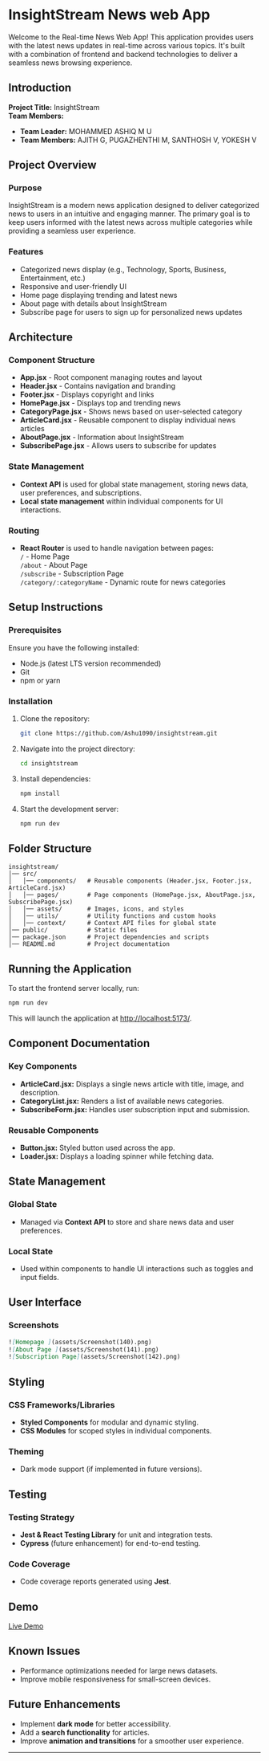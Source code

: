 #  InsightStream News web App

Welcome to the Real-time News Web App! This application provides users with the latest news updates in real-time across various topics. It's built with a combination of frontend and backend technologies to deliver a seamless news browsing experience.



## Introduction

**Project Title:** InsightStream  
**Team Members:**  
- **Team Leader:** MOHAMMED ASHIQ M U  
- **Team Members:** AJITH G, PUGAZHENTHI M, SANTHOSH V, YOKESH V  

## Project Overview

### Purpose
InsightStream is a modern news application designed to deliver categorized news to users in an intuitive and engaging manner. The primary goal is to keep users informed with the latest news across multiple categories while providing a seamless user experience.

### Features
- Categorized news display (e.g., Technology, Sports, Business, Entertainment, etc.)
- Responsive and user-friendly UI
- Home page displaying trending and latest news
- About page with details about InsightStream
- Subscribe page for users to sign up for personalized news updates

## Architecture

### Component Structure
- **App.jsx** - Root component managing routes and layout
- **Header.jsx** - Contains navigation and branding
- **Footer.jsx** - Displays copyright and links
- **HomePage.jsx** - Displays top and trending news
- **CategoryPage.jsx** - Shows news based on user-selected category
- **ArticleCard.jsx** - Reusable component to display individual news articles
- **AboutPage.jsx** - Information about InsightStream
- **SubscribePage.jsx** - Allows users to subscribe for updates

### State Management
- **Context API** is used for global state management, storing news data, user preferences, and subscriptions.
- **Local state management** within individual components for UI interactions.

### Routing
- **React Router** is used to handle navigation between pages:  
  `/` - Home Page  
  `/about` - About Page  
  `/subscribe` - Subscription Page  
  `/category/:categoryName` - Dynamic route for news categories  

## Setup Instructions

### Prerequisites
Ensure you have the following installed:
- Node.js (latest LTS version recommended)
- Git
- npm or yarn

### Installation
1. Clone the repository:
   ```sh
   git clone https://github.com/Ashu1090/insightstream.git
   ```
2. Navigate into the project directory:
   ```sh
   cd insightstream
   ```
3. Install dependencies:
   ```sh
   npm install
   ```
4. Start the development server:
   ```sh
   npm run dev
   ```

## Folder Structure
```
insightstream/
│── src/
│   │── components/   # Reusable components (Header.jsx, Footer.jsx, ArticleCard.jsx)
│   │── pages/        # Page components (HomePage.jsx, AboutPage.jsx, SubscribePage.jsx)
│   │── assets/       # Images, icons, and styles
│   │── utils/        # Utility functions and custom hooks
│   │── context/      # Context API files for global state
│── public/           # Static files
│── package.json      # Project dependencies and scripts
│── README.md         # Project documentation
```

## Running the Application
To start the frontend server locally, run:
```sh
npm run dev
```
This will launch the application at [http://localhost:5173/](http://localhost:5173/).

## Component Documentation

### Key Components
- **ArticleCard.jsx:** Displays a single news article with title, image, and description.
- **CategoryList.jsx:** Renders a list of available news categories.
- **SubscribeForm.jsx:** Handles user subscription input and submission.

### Reusable Components
- **Button.jsx:** Styled button used across the app.
- **Loader.jsx:** Displays a loading spinner while fetching data.

## State Management

### Global State
- Managed via **Context API** to store and share news data and user preferences.

### Local State
- Used within components to handle UI interactions such as toggles and input fields.

## User Interface

### Screenshots

   ```md
   ![Homepage ](assets/Screenshot(140).png)
   ![About Page ](assets/Screenshot(141).png)
   ![Subscription Page](assets/Screenshot(142).png)
   ```

## Styling

### CSS Frameworks/Libraries
- **Styled Components** for modular and dynamic styling.
- **CSS Modules** for scoped styles in individual components.

### Theming
- Dark mode support (if implemented in future versions).

## Testing

### Testing Strategy
- **Jest & React Testing Library** for unit and integration tests.
- **Cypress** (future enhancement) for end-to-end testing.

### Code Coverage
- Code coverage reports generated using **Jest**.

## Demo
[Live Demo](https://insight-stream-wheat.vercel.app/)

## Known Issues
- Performance optimizations needed for large news datasets.
- Improve mobile responsiveness for small-screen devices.

## Future Enhancements
- Implement **dark mode** for better accessibility.
- Add a **search functionality** for articles.
- Improve **animation and transitions** for a smoother user experience.

---







